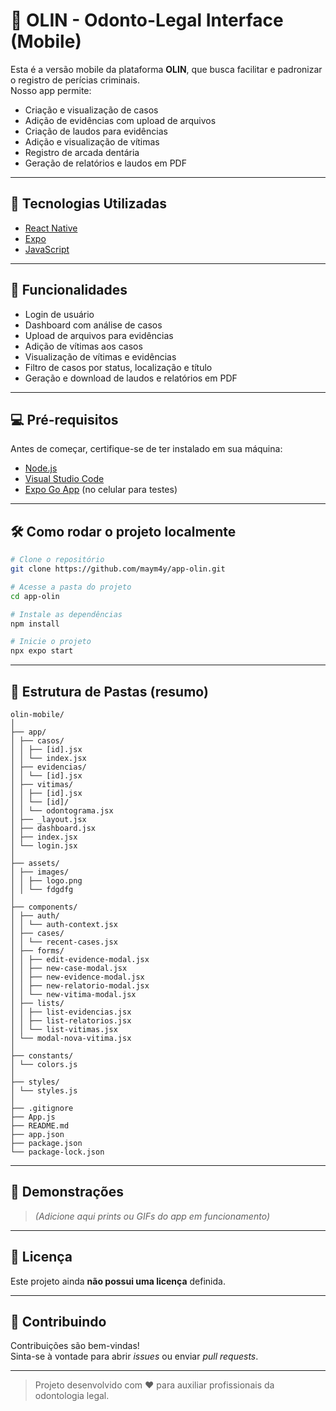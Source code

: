 # 🦷 OLIN - Odonto-Legal Interface (Mobile)

Esta é a versão mobile da plataforma **OLIN**, que busca facilitar e padronizar o registro de perícias criminais.  
Nosso app permite:

- Criação e visualização de casos
- Adição de evidências com upload de arquivos
- Criação de laudos para evidências
- Adição e visualização de vítimas
- Registro de arcada dentária
- Geração de relatórios e laudos em PDF

---

## 🚀 Tecnologias Utilizadas

- [React Native](https://reactnative.dev/)
- [Expo](https://expo.dev/)
- [JavaScript](https://developer.mozilla.org/pt-BR/docs/Web/JavaScript)

---

## 🧪 Funcionalidades

- Login de usuário
- Dashboard com análise de casos
- Upload de arquivos para evidências
- Adição de vítimas aos casos
- Visualização de vítimas e evidências
- Filtro de casos por status, localização e título
- Geração e download de laudos e relatórios em PDF

---

## 💻 Pré-requisitos

Antes de começar, certifique-se de ter instalado em sua máquina:

- [Node.js](https://nodejs.org/)
- [Visual Studio Code](https://code.visualstudio.com/)
- [Expo Go App](https://expo.dev/client) (no celular para testes)

---

## 🛠️ Como rodar o projeto localmente

```bash
# Clone o repositório
git clone https://github.com/maym4y/app-olin.git

# Acesse a pasta do projeto
cd app-olin

# Instale as dependências
npm install

# Inicie o projeto
npx expo start
```

---

## 📁 Estrutura de Pastas (resumo)

```
olin-mobile/
│
├── app/
│ ├── casos/
│ │ ├── [id].jsx
│ │ └── index.jsx
│ ├── evidencias/
│ │ └── [id].jsx
│ ├── vitimas/
│ │ ├── [id].jsx
│ │ └── [id]/
│ │ └── odontograma.jsx
│ ├── _layout.jsx
│ ├── dashboard.jsx
│ ├── index.jsx
│ └── login.jsx
│
├── assets/
│ ├── images/
│ │ ├── logo.png
│ │ └── fdgdfg
│
├── components/
│ ├── auth/
│ │ └── auth-context.jsx
│ ├── cases/
│ │ └── recent-cases.jsx
│ ├── forms/
│ │ ├── edit-evidence-modal.jsx
│ │ ├── new-case-modal.jsx
│ │ ├── new-evidence-modal.jsx
│ │ ├── new-relatorio-modal.jsx
│ │ └── new-vitima-modal.jsx
│ ├── lists/
│ │ ├── list-evidencias.jsx
│ │ ├── list-relatorios.jsx
│ │ └── list-vitimas.jsx
│ └── modal-nova-vitima.jsx
│
├── constants/
│ └── colors.js
│
├── styles/
│ └── styles.js
│
├── .gitignore
├── App.js
├── README.md
├── app.json
├── package.json
└── package-lock.json
```

---

## 📸 Demonstrações

> *(Adicione aqui prints ou GIFs do app em funcionamento)*

---

## 📄 Licença

Este projeto ainda **não possui uma licença** definida.

---

## 🤝 Contribuindo

Contribuições são bem-vindas!  
Sinta-se à vontade para abrir _issues_ ou enviar _pull requests_.

---

> Projeto desenvolvido com ❤️ para auxiliar profissionais da odontologia legal.
